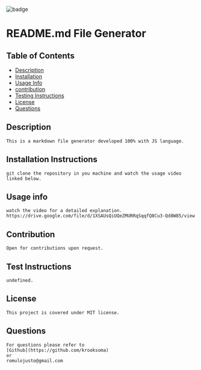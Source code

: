 ![badge](https://img.shields.io/static/v1?label=license&message=MIT&color=<green>)

# README.md File Generator


    
    

## Table of Contents
    
* [Description](#description)
* [Installation](#installation-instructions)
* [Usage Info](#usage-info)
* [contribution](#contribution)
* [Testing Instructions](#test-instructions)
* [License](#license)
* [Questions](#questions)
    

## Description
    This is a markdown file generator developed 100% with JS language.

## Installation Instructions
    git clone the repository in you machine and watch the usage video linked below.

## Usage info
    watch the video for a detailed explanation.
    https://drive.google.com/file/d/1XSAUsQiUQeZMURRqSqqfQ8Cu3-Qd8W85/view

## Contribution
    Open for contributions upon request.

## Test Instructions
    undefined.    

## License
    This project is covered under MIT license.

## Questions
    For questions please refer to 
    [Github](https://github.com/krooksoma)  
    or
    romulojusto@gmail.com
    
